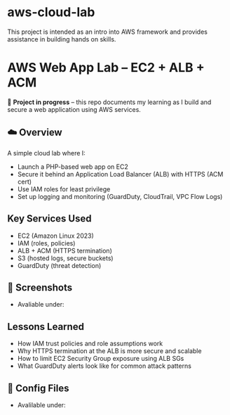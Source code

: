 # aws-cloud-lab
This project is intended as an intro into AWS framework and provides assistance in building hands on skills. 

# AWS Web App Lab – EC2 + ALB + ACM

🚧 **Project in progress** – this repo documents my learning as I build and secure a web application using AWS services.

## ☁️ Overview

A simple cloud lab where I:
- Launch a PHP-based web app on EC2
- Secure it behind an Application Load Balancer (ALB) with HTTPS (ACM cert)
- Use IAM roles for least privilege
- Set up logging and monitoring (GuardDuty, CloudTrail, VPC Flow Logs)

## Key Services Used

- EC2 (Amazon Linux 2023)
- IAM (roles, policies)
- ALB + ACM (HTTPS termination)
- S3 (hosted logs, secure buckets)
- GuardDuty (threat detection)

## 📸 Screenshots

- Avaliable under: 

##  Lessons Learned

- How IAM trust policies and role assumptions work
- Why HTTPS termination at the ALB is more secure and scalable
- How to limit EC2 Security Group exposure using ALB SGs
- What GuardDuty alerts look like for common attack patterns

## 🔧 Config Files

- Avalilable under:


